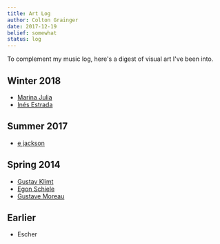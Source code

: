 ```yaml
---
title: Art Log
author: Colton Grainger
date: 2017-12-19
belief: somewhat
status: log
---
```


To complement my music log, here's a digest of visual art I've been into.

## Winter 2018

- [Marina Julia](https://www.marjulia.com/)
- [Inés Estrada](http://inechi.com/)

## Summer 2017

- [e jackson](https://www.ehetja.com/drawing/)

## Spring 2014

- [Gustav Klimt](https://en.wikipedia.org/wiki/Gustav_Klimt)
- [Egon Schiele](https://en.wikipedia.org/wiki/Egon_Schiele)
- [Gustave Moreau](https://en.wikipedia.org/wiki/Gustave_Moreau)

## Earlier

- Escher

